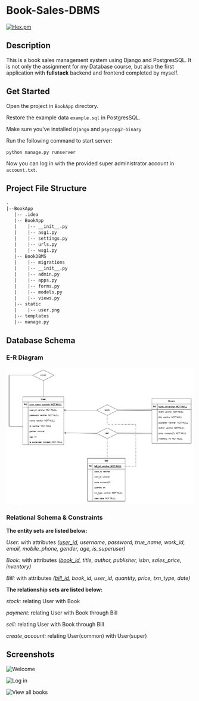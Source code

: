 # Book-Sales-DBMS

[![Hex.pm](https://img.shields.io/hexpm/l/plug.svg)](https://github.com/tangfqj/Book-Sales-DBMS)
## Description
This is a book sales management system using Django and PostgresSQL. It is not only the assignment for my Database course, but also the first application with **fullstack** backend and frontend completed by myself.

## Get Started
Open the project in ```BookApp``` directory.

Restore the example data ```example.sql``` in PostgresSQL.

Make sure you've installed ```Django``` and ```psycopg2-binary```

Run the following command to start server:
```angular2html
python manage.py runserver
```

Now you can log in with the provided super administrator account in ```account.txt```.


## Project File Structure
```
.
|--BookApp
   |-- .idea
   |-- BookApp
   |    |-- __init__.py
   |    |-- asgi.py
   |    |-- settings.py
   |    |-- urls.py
   |    |-- wsgi.py
   |-- BookDBMS
   |    |-- migrations
   |	|-- __init__.py
   |	|-- admin.py
   |	|-- apps.py
   |	|-- forms.py
   |	|-- models.py
   |	|-- views.py
   |-- static
   |    |-- user.png
   |-- templates
   |-- manage.py
```

## Database Schema
### E-R Diagram
![](images/er-diagram.png)

### Relational Schema & Constraints
**The entity sets are listed below:**

_User:_ with attributes _(<u>user_id</u>, username, password, true_name, work_id, email, mobile_phone, gender, age, is_superuser)_

_Book:_ with attributes *(<u>book_id</u>, title, author, publisher, isbn, sales_price, inventory)*

_Bill:_ with attributes *(<u>bill_id</u>, book_id, user_id, quantity, price, txn_type, date)*

**The relationship sets are listed below:**

_stock:_ relating User with Book

_payment:_ relating User with Book through Bill

_sell:_ relating User with Book through Bill

_create_account:_ relating User(common) with User(super)

## Screenshots
![Welcome](D:\Book-Sales-DBMS\images\pic1.png)

![Log in](D:\Book-Sales-DBMS\images\pic2.png)

![View all books](D:\Book-Sales-DBMS\images\pic3.png)